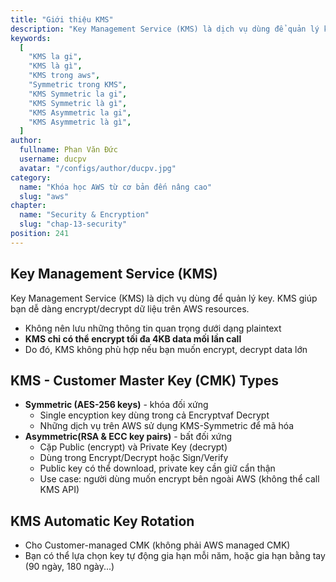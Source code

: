 ```yaml
---
title: "Giới thiệu KMS"
description: "Key Management Service (KMS) là dịch vụ dùng để quản lý key. KMS giúp bạn dễ dàng encrypt/decrypt dữ liệu trên AWS resources."
keywords:
  [
    "KMS la gi",
    "KMS là gì",
    "KMS trong aws",
    "Symmetric trong KMS",
    "KMS Symmetric la gi",
    "KMS Symmetric là gì",
    "KMS Asymmetric la gi",
    "KMS Asymmetric là gì",
  ]
author:
  fullname: Phan Văn Đức
  username: ducpv
  avatar: "/configs/author/ducpv.jpg"
category:
  name: "Khóa học AWS từ cơ bản đến nâng cao"
  slug: "aws"
chapter:
  name: "Security & Encryption"
  slug: "chap-13-security"
position: 241
---
```


## Key Management Service (KMS)

Key Management Service (KMS) là dịch vụ dùng để quản lý key. KMS giúp bạn dễ dàng encrypt/decrypt dữ liệu trên AWS resources.

- Không nên lưu những thông tin quan trọng dưới dạng plaintext
- **KMS chỉ có thể encrypt tối đa 4KB data mối lần call**
- Do đó, KMS không phù hợp nếu bạn muốn encrypt, decrypt data lớn

## KMS - Customer Master Key (CMK) Types

- **Symmetric (AES-256 keys)** - khóa đối xứng
  - Single encyption key dùng trong cả Encryptvaf Decrypt
  - Những dịch vụ trên AWS sử dụng KMS-Symmetric để mã hóa
- **Asymmetric(RSA & ECC key pairs)** - bất đối xứng
  - Cặp Public (encrypt) và Private Key (decrypt)
  - Dùng trong Encrypt/Decrypt hoặc Sign/Verify
  - Public key có thể download, private key cần giữ cẩn thận
  - Use case: người dùng muốn encrypt bên ngoài AWS (không thể call KMS API)

## KMS Automatic Key Rotation

- Cho Customer-managed CMK (không phải AWS managed CMK)
- Bạn có thể lựa chọn key tự động gia hạn mỗi năm, hoặc gia hạn bằng tay (90 ngày, 180 ngày...)
